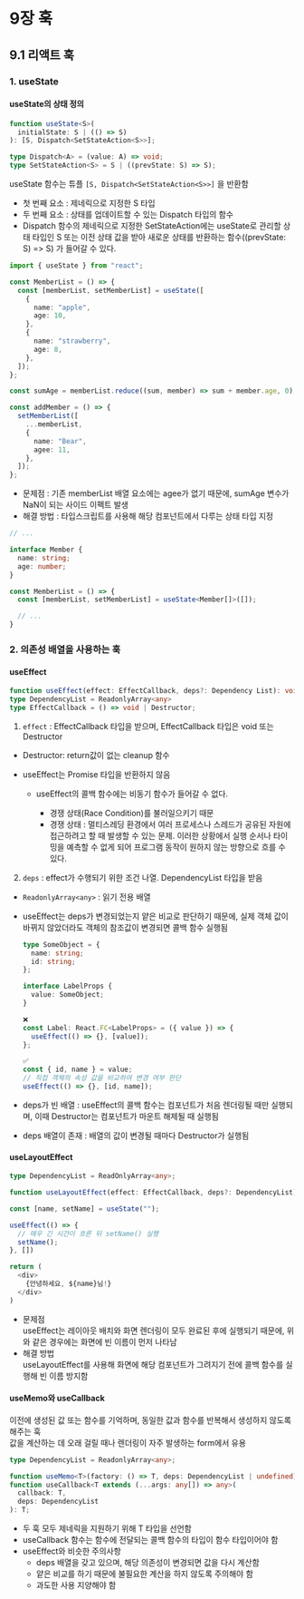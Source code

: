 # 9장 훅

## 9.1 리액트 훅

### 1. useState

#### useState의 상태 정의

```ts
function useState<S>(
  initialState: S | (() => S)
): [S, Dispatch<SetStateAction<S>>];

type Dispatch<A> = (value: A) => void;
type SetStateAction<S> = S | ((prevState: S) => S);
```

useState 함수는 튜플 `[S, Dispatch<SetStateAction<S>>]` 을 반환함

- 첫 번째 요소 : 제네릭으로 지정한 S 타입
- 두 번째 요소 : 상태를 업데이트할 수 있는 Dispatch 타입의 함수
- Dispatch 함수의 제네릭으로 지정한 SetStateAction에는 useState로 관리할 상태 타입인 S 또는 이전 상태 값을 받아 새로운 상태를 반환하는 함수((prevState: S) => S) 가 들어갈 수 있다.

```ts
import { useState } from "react";

const MemberList = () => {
  const [memberList, setMemberList] = useState([
    {
      name: "apple",
      age: 10,
    },
    {
      name: "strawberry",
      age: 8,
    },
  ]);
};

const sumAge = memberList.reduce((sum, member) => sum + member.age, 0);

const addMember = () => {
  setMemberList([
    ...memberList,
    {
      name: "Bear",
      agee: 11,
    },
  ]);
};
```

- 문제점 : 기존 memberList 배열 요소에는 agee가 없기 때문에, sumAge 변수가 NaN이 되는 사이드 이펙트 발생
- 해결 방법 : 타입스크립트를 사용해 해당 컴포넌트에서 다루는 상태 타입 지정

```ts
// ...

interface Member {
  name: string;
  age: number;
}

const MemberList = () => {
  const [memberList, setMemberList] = useState<Member[]>([]);

  // ...
}
```

### 2. 의존성 배열을 사용하는 훅

#### useEffect

```ts
function useEffect(effect: EffectCallback, deps?: Dependency List): void;
type DependencyList = ReadonlyArray<any>
type EffectCallback = () => void | Destructor;
```

1. `effect` : EffectCallback 타입을 받으며, EffectCallback 타입은 void 또는 Destructor

- Destructor: return값이 없는 cleanup 함수
- useEffect는 Promise 타입을 반환하지 않음

  - useEffect의 콜백 함수에는 비동기 함수가 들어갈 수 없다.

    - 경쟁 상태(Race Condition)를 불러일으키기 때문
    - 경쟁 상태 : 멀티스레딩 환경에서 여러 프로세스나 스레드가 공유된 자원에 접근하려고 할 때 발생할 수 있는 문제. 이러한 상황에서 실행 순서나 타이밍을 예측할 수 없게 되어 프로그램 동작이 원하지 않는 방향으로 흐를 수 있다.

2. `deps` : effect가 수행되기 위한 조건 나열. DependencyList 타입을 받음

- `ReadonlyArray<any>` : 읽기 전용 배열
- useEffect는 deps가 변경되었는지 얕은 비교로 판단하기 때문에, 실제 객체 값이 바뀌지 않았더라도 객체의 참조값이 변경되면 콜백 함수 실행됨

  ```ts
  type SomeObject = {
    name: string;
    id: string;
  };

  interface LabelProps {
    value: SomeObject;
  }

  ❌
  const Label: React.FC<LabelProps> = ({ value }) => {
    useEffect(() => {}, [value]);
  };
  ```

  ```ts
  ✅
  const { id, name } = value;
  // 직접 객체의 속성 값을 비교하여 변경 여부 판단
  useEffect(() => {}, [id, name]);
  ```

- deps가 빈 배열 : useEffect의 콜백 함수는 컴포넌트가 처음 렌더링될 때만 실행되며, 이때 Destructor는 컴포넌트가 마운트 해제될 때 실행됨
- deps 배열이 존재 : 배열의 값이 변경될 때마다 Destructor가 실행됨

#### useLayoutEffect

```ts
type DependencyList = ReadOnlyArray<any>;

function useLayoutEffect(effect: EffectCallback, deps?: DependencyList): void;
```

```ts
const [name, setName] = useState("");

useEffect(() => {
  // 매우 긴 시간이 흐른 뒤 setName() 실행
  setName();
}, [])

return (
  <div>
    {안녕하세요, ${name}님!}
  </div>
)
```

- 문제점  
  useEffect는 레이아웃 배치와 화면 렌더링이 모두 완료된 후에 실행되기 때문에, 위와 같은 경우에는 화면에 빈 이름이 먼저 나타남
- 해결 방법  
  useLayoutEffect를 사용해 화면에 해당 컴포넌트가 그려지기 전에 콜백 함수를 실행해 빈 이름 방지함

#### useMemo와 useCallback
이전에 생성된 값 또는 함수를 기억하며, 동일한 값과 함수를 반복해서 생성하지 않도록 해주는 훅   
값을 계산하는 데 오래 걸릴 때나 렌더링이 자주 발생하는 form에서 유용   
  ```ts
  type DependencyList = ReadonlyArray<any>;

  function useMemo<T>(factory: () => T, deps: DependencyList | undefined): T;
  function useCallback<T extends (...args: any[]) => any>(
    callback: T,
    deps: DependencyList
  ): T;
  ```
- 두 훅 모두 제네릭을 지원하기 위해 T 타입을 선언함
- useCallback 함수는 함수에 전달되는 콜백 함수의 타입이 함수 타입이어야 함 
- useEffect와 비슷한 주의사항
  - deps 배열을 갖고 있으며, 해당 의존성이 변경되면 값을 다시 계산함
  - 얕은 비교를 하기 때문에 불필요한 계산을 하지 않도록 주의해야 함
  - 과도한 사용 지양해야 함 
